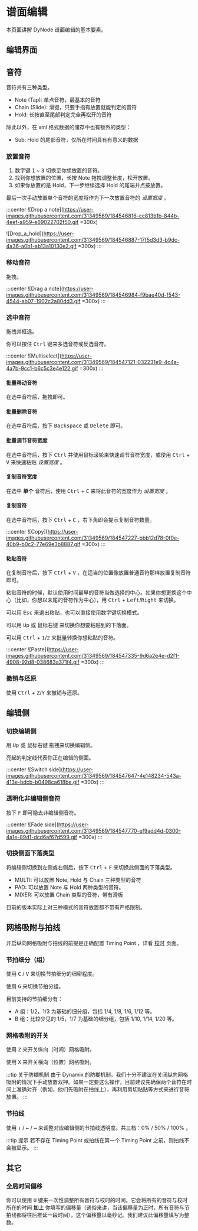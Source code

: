 # 谱面编辑

本页面讲解 DyNode 谱面编辑的基本要素。

## 编辑界面

## 音符

音符共有三种类型。

- Note (Tap): 单点音符，最基本的音符
- Chain (Slide): 滑键，只要手指有放置就能判定的音符
- Hold: 长按直至尾部判定完全再松开的音符

除此以外，在 xml 格式数据的储存中也有额外的类型：

- Sub: Hold 的尾部音符，仅所在时间具有有意义的数据

### 放置音符

1. 数字键 <kbd>1</kbd> ~ <kbd>3</kbd> 切换至你想放置的音符。
2. 找到你想放置的位置，长按 Note 拖拽调整长度，松开放置。
3. 如果你放置的是 Hold，下一步继续选择 Hold 的尾端并点按放置。

最后一次手动放置单个音符的宽度将作为下一次放置音符的 _设置宽度_ 。

:::center
![Drop a note](https://user-images.githubusercontent.com/31349569/184546816-cc813b1b-844b-4eef-a959-e69022702f50.gif =300x)

![Drop_a_hold](https://user-images.githubusercontent.com/31349569/184546887-17f5d3d3-b9dc-4a36-a0b1-ab13a10130e2.gif =300x)
:::

### 移动音符

拖拽。

:::center
![Drag a note](https://user-images.githubusercontent.com/31349569/184546984-f9bae40d-f543-4544-ab07-1902c2a80dd3.gif =300x)
:::

### 选中音符

拖拽并框选。

你可以按住 <kbd>Ctrl</kbd> 键来多选音符或反选音符。

:::center
![Multiselect](https://user-images.githubusercontent.com/31349569/184547121-032231e9-4c4a-4a7b-9cc1-b6c5c3e4e122.gif =300x)
:::

#### 批量移动音符

在选中音符后，拖拽即可。

#### 批量删除音符

在选中音符后，按下 <kbd>Backspace</kbd> 或 <kbd>Delete</kbd> 即可。

#### 批量调节音符宽度

在选中音符后，按下 <kbd>Ctrl</kbd> 并使用鼠标滚轮来快速调节音符宽度，或使用 <kbd>Ctrl</kbd> + <kbd>V</kbd> 来快速粘贴 _设置宽度_ 。

#### 复制音符宽度

在选中 **单个** 音符后，使用 <kbd>Ctrl</kbd> + <kbd>C</kbd> 来将此音符的宽度作为 _设置宽度_ 。

#### 复制音符

在选中音符后，按下 <kbd>Ctrl</kbd> + <kbd>C</kbd> ，右下角即会提示复制音符数量。

:::center
![Copy](https://user-images.githubusercontent.com/31349569/184547227-bbb12d78-0f0e-40b9-b0c2-77e69e3b8887.gif =300x)
:::

#### 粘贴音符

在复制音符后，按下 <kbd>Ctrl</kbd> + <kbd>V</kbd> ，在适当的位置像放置普通音符那样放置复制音符即可。

粘贴音符的时候，默认使用时间最早的音符当做选择的中心。如果你想更换这个中心（比如，你想以末尾的音符作为中心），用 <kbd>Ctrl</kbd> + <kbd>Left</kbd>/<kbd>Right</kbd> 来切换。

可以用 <kbd>Esc</kbd> 来退出粘贴，也可以直接使用数字键切换模式。

可以用 <kbd>Up</kbd> 或 <kbd>鼠标右键</kbd> 来切换你想要粘贴到的下落面。

可以用 <kbd>Ctrl</kbd> + <kbd>1</kbd>/<kbd>2</kbd> 来批量转换你想粘贴的音符。

:::center
![Paste](https://user-images.githubusercontent.com/31349569/184547335-9d6a2e4e-d2f1-4908-92d8-038683a371f4.gif =300x)
:::

### 撤销与还原

使用 <kbd>Ctrl</kbd> + <kbd>Z</kbd>/<kbd>Y</kbd> 来撤销与还原。

## 编辑侧

### 切换编辑侧

用 <kbd>Up</kbd> 或 <kbd>鼠标右键</kbd> 拖拽来切换编辑侧。

亮起的判定线代表你正在编辑的侧面。

:::center
![Switch side](https://user-images.githubusercontent.com/31349569/184547647-4e148234-543a-413e-bdcb-b0498ca618be.gif =300x)
:::

### 透明化非编辑侧音符

按下 <kbd>F</kbd> 即可隐去非编辑侧音符。

:::center
![Fade side](https://user-images.githubusercontent.com/31349569/184547770-ef9add4d-0300-4a1e-89d1-dcd6af67d599.gif =300x)
:::

### 切换侧面下落类型

将编辑侧切换到左侧或右侧后，按下 <kbd>Ctrl</kbd> + <kbd>F</kbd> 来切换此侧面的下落类型。

- MULTI: 可以放置 Note, Hold 与 Chain 三种类型的音符
- PAD: 可以放置 Note 与 Hold 两种类型的音符。
- MIXER: 可以放置 Chain 类型的音符，带有滑板

目前的版本实际上对三种模式的音符放置都不带有严格限制。

## 网格吸附与拍线

开启纵向网格吸附与拍线的前提是正确配置 Timing Point ，详看 [校时](/guide/timing) 页面。

### 节拍细分（组）

使用 <kbd>C</kbd> / <kbd>V</kbd> 来切换节拍细分的细密程度。

使用 <kbd>G</kbd> 来切换节拍分组。

目前支持的节拍细分有：

- A 组：1/2，1/3 为基础的细分组，包括 1/4, 1/8, 1/6, 1/12 等。
- B 组：比较少见的 1/5，1/7 为基础的细分组，包括 1/10, 1/14, 1/20 等。

### 网格吸附的开关

使用 <kbd>Z</kbd> 来开关纵向（时间）网格吸附。

使用 <kbd>X</kbd> 来开关横向（位置）网格吸附。

:::tip 关于防糊机制
由于 Dynamix 的防糊机制，我们十分不建议在关闭纵向网格吸附的情况下手动放置双押。如果一定要这么操作，目前建议先确保两个音符在时间上准确对齐（例如，他们先吸附在拍线上），再利用剪切粘贴等方式来进行音符放置。
:::

### 节拍线

使用 <kbd>↓</kbd> / <kbd>←</kbd> / <kbd>→</kbd> 来调整对应编辑侧的节拍线透明度。共三档：0% / 50% / 100% 。

:::tip 提示
若不存在 Timing Point 或拍线在第一个 Timing Point 之前，则拍线不会被显示。
:::

## 其它

### 全局时间偏移

你可以使用 <kbd>U</kbd> 键来一次性调整所有音符与校时的时间。它会将所有的音符与校时所在的时间 **加上** 你填写的偏移量（通俗来讲，当该偏移量为正时，所有音符与节拍线都将往后推延一段时间），这个偏移量以毫秒记。我们建议此偏移量填写为整数。
